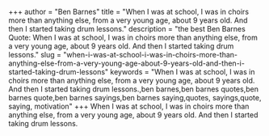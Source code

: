 +++
author = "Ben Barnes"
title = "When I was at school, I was in choirs more than anything else, from a very young age, about 9 years old. And then I started taking drum lessons."
description = "the best Ben Barnes Quote: When I was at school, I was in choirs more than anything else, from a very young age, about 9 years old. And then I started taking drum lessons."
slug = "when-i-was-at-school-i-was-in-choirs-more-than-anything-else-from-a-very-young-age-about-9-years-old-and-then-i-started-taking-drum-lessons"
keywords = "When I was at school, I was in choirs more than anything else, from a very young age, about 9 years old. And then I started taking drum lessons.,ben barnes,ben barnes quotes,ben barnes quote,ben barnes sayings,ben barnes saying,quotes, sayings,quote, saying, motivation"
+++
When I was at school, I was in choirs more than anything else, from a very young age, about 9 years old. And then I started taking drum lessons.
